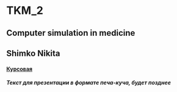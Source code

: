 # TKM_2
## Computer simulation in medicine
## Shimko Nikita 
#### [Курсовая](https://github.com/NikitaSH999/TKM_2/blob/master/Курсовая%20Работа%20Шимко%20Никита%20Вячеславович.docx)
##### Текст для презентации в формате печа-куча, будет позднее
